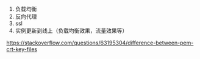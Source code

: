 
1. 负载均衡
2. 反向代理
3. ssl
4. 实例更新到线上（负载均衡效果，流量效果等）

https://stackoverflow.com/questions/63195304/difference-between-pem-crt-key-files
